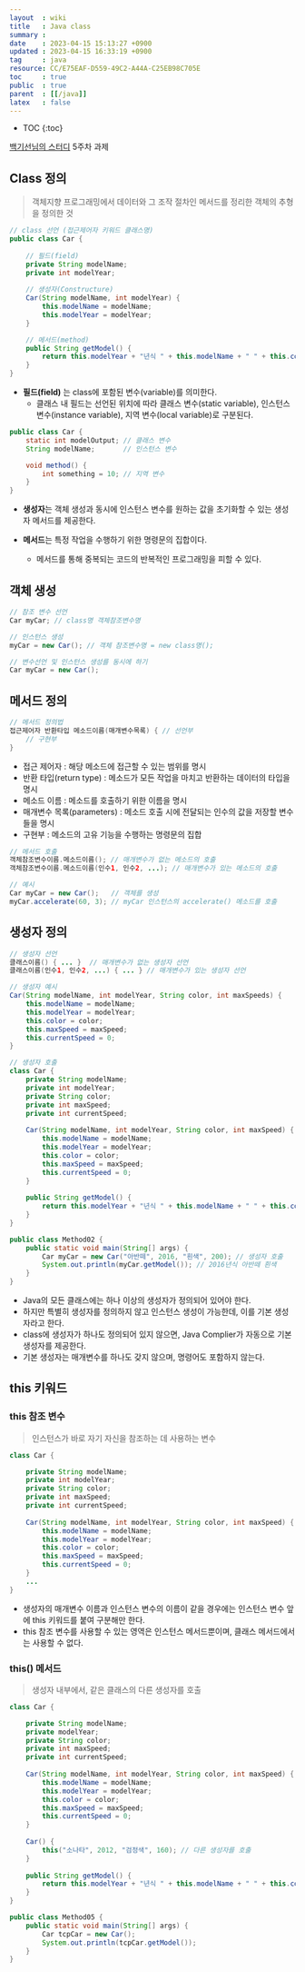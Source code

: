 ```yaml
---
layout  : wiki
title   : Java class 
summary : 
date    : 2023-04-15 15:13:27 +0900
updated : 2023-04-15 16:33:19 +0900
tag     : java
resource: CC/E75EAF-D559-49C2-A44A-C25EB98C705E
toc     : true
public  : true
parent  : [[/java]]
latex   : false
---
```

* TOC
{:toc}

[백기선님의 스터디](https://github.com/whiteship/live-study/issues/5) 5주차 과제

## Class 정의

> 객체지향 프로그래밍에서 데이터와 그 조작 절차인 메서드를 정리한 객체의 추형을 정의한 것

```java
// class 선언 (접근제어자 키워드 클래스명)
public class Car {     
    
    // 필드(field)
    private String modelName;  
    private int modelYear;   
    
    // 생성자(Constructure)
    Car(String modelName, int modelYear) { 
        this.modelName = modelName;
        this.modelYear = modelYear;
    }

    // 메서드(method)
    public String getModel() { 
        return this.modelYear + "년식 " + this.modelName + " " + this.color;
    }
}
```

- **필드(field)** 는 class에 포함된 변수(variable)를 의미한다.
  - 클래스 내 필드는 선언된 위치에 따라 클래스 변수(static variable), 인스턴스 변수(instance variable), 지역 변수(local variable)로 구분된다.
  
```java
public class Car {
    static int modelOutput; // 클래스 변수
    String modelName;       // 인스턴스 변수

    void method() {
        int something = 10; // 지역 변수
    }
}
```

- **생성자**는 객체 생성과 동시에 인스턴스 변수를 원하는 값을 초기화할 수 있는 생성자 메서드를 제공한다. 

- **메서드**는 특정 작업을 수행하기 위한 명령문의 집합이다.
  - 메서드를 통해 중복되는 코드의 반복적인 프로그래밍을 피할 수 있다.

## 객체 생성

```java
// 참조 변수 선언
Car myCar; // class명 객체참조변수명

// 인스턴스 생성
myCar = new Car(); // 객체 참조변수명 = new class명();

// 변수선언 및 인스턴스 생성를 동시에 하기
Car myCar = new Car();
```

## 메서드 정의

```java
// 메서드 정의법
접근제어자 반환타입 메소드이름(매개변수목록) { // 선언부
    // 구현부
}
```

- 접근 제어자 : 해당 메소드에 접근할 수 있는 범위를 명시
- 반환 타입(return type) : 메소드가 모든 작업을 마치고 반환하는 데이터의 타입을 명시
- 메소드 이름 : 메소드를 호출하기 위한 이름을 명시
- 매개변수 목록(parameters) : 메소드 호출 시에 전달되는 인수의 값을 저장할 변수들을 명시
- 구현부 : 메소드의 고유 기능을 수행하는 명령문의 집합

```java
// 메서드 호출
객체참조변수이름.메소드이름(); // 매개변수가 없는 메소드의 호출
객체참조변수이름.메소드이름(인수1, 인수2, ...); // 매개변수가 있는 메소드의 호출

// 예시
Car myCar = new Car();   // 객체를 생성
myCar.accelerate(60, 3); // myCar 인스턴스의 accelerate() 메소드를 호출
```

## 생성자 정의

```java
// 생성자 선언
클래스이름() { ... }  // 매개변수가 없는 생성자 선언
클래스이름(인수1, 인수2, ...) { ... } // 매개변수가 있는 생성자 선언

// 생성자 예시
Car(String modelName, int modelYear, String color, int maxSpeeds) {
    this.modelName = modelName;
    this.modelYear = modelYear;
    this.color = color;
    this.maxSpeed = maxSpeed;
    this.currentSpeed = 0;
}
```

```java
// 생성자 호출
class Car {
    private String modelName;
    private int modelYear;
    private String color;
    private int maxSpeed;
    private int currentSpeed;
    
    Car(String modelName, int modelYear, String color, int maxSpeed) {
        this.modelName = modelName;
        this.modelYear = modelYear;
        this.color = color;
        this.maxSpeed = maxSpeed;
        this.currentSpeed = 0;
    }
    
    public String getModel() {
        return this.modelYear + "년식 " + this.modelName + " " + this.color;
    }
}

public class Method02 {
    public static void main(String[] args) {
        Car myCar = new Car("아반떼", 2016, "흰색", 200); // 생성자 호출
        System.out.println(myCar.getModel()); // 2016년식 아반떼 흰색
    }
}
```

- Java의 모든 클래스에는 하나 이상의 생성자가 정의되어 있어야 한다.
- 하지만 특별히 생성자를 정의하지 않고 인스턴스 생성이 가능한데, 이를 기본 생성자라고 한다.
- class에 생성자가 하나도 정의되어 있지 않으면, Java Complier가 자동으로 기본 생성자를 제공한다.
- 기본 생성자는 매개변수를 하나도 갖지 않으며, 명령어도 포함하지 않는다.

## this 키워드

### this 참조 변수

> 인스턴스가 바로 자기 자신을 참조하는 데 사용하는 변수

```java
class Car {

    private String modelName;
    private int modelYear;
    private String color;
    private int maxSpeed;
    private int currentSpeed;
    
    Car(String modelName, int modelYear, String color, int maxSpeed) {
        this.modelName = modelName;
        this.modelYear = modelYear;
        this.color = color;
        this.maxSpeed = maxSpeed;
        this.currentSpeed = 0;
    }
    ...
}
```

- 생성자의 매개변수 이름과 인스턴스 변수의 이름이 같을 경우에는 인스턴스 변수 앞에 this 키워드를 붙여 구분해만 한다.
- this 참조 변수를 사용할 수 있는 영역은 인스턴스 메서드뿐이며, 클래스 메서드에서는 사용할 수 없다.

### this() 메서드

> 생성자 내부에서, 같은 클래스의 다른 생성자를 호출

```java
class Car {

    private String modelName;
    private modelYear;
    private String color;
    private int maxSpeed;
    private int currentSpeed;
    
    Car(String modelName, int modelYear, String color, int maxSpeed) {
        this.modelName = modelName;
        this.modelYear = modelYear;
        this.color = color;
        this.maxSpeed = maxSpeed;
        this.currentSpeed = 0;
    }
    
    Car() {
        this("소나타", 2012, "검정색", 160); // 다른 생성자를 호출
    }
    
    public String getModel() {
        return this.modelYear + "년식 " + this.modelName + " " + this.color;
    }
}

public class Method05 {
    public static void main(String[] args) {
        Car tcpCar = new Car(); 
        System.out.println(tcpCar.getModel());
    }
}
```


